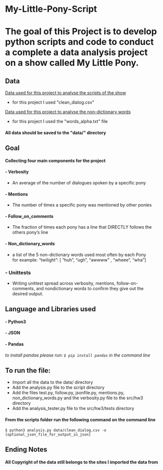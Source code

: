 # My-Little-Pony-Script

# The goal of this Project is to develop python scripts and code to conduct a complete a data analysis project on a show called My Little Pony.

## Data <br>
[Data used for this project to analyse the scripts of the show](https://www.kaggle.com/liury123/my-little-pony-transcript) <br>
- for this project I used "clean_dialog.csv" <br>

[Data used for this project to analyse the non-dictionary words](https://github.com/dwyl/english-words) <br>
- for this project I used the "words_alpha.txt" file <br>

#### All data should be saved to the "data/" directory 



## Goal <br>
#### Collecting four main components for the project
#### - Verbosity <br>
  - An average of the number of dialogues spoken by a specific pony
#### - Mentions <br>
 - The number of times a specific pony was mentioned by other ponies

#### - Follow_on_comments <br>
- The fraction of times each pony has a line that DIRECTLY follows the others pony’s line

#### - Non_dictionary_words <br>
-  a list of the 5 non-dictionary words used most often by each Pony <br>
for example: “twilight”: [ “huh”, “ugh”, “awwww” , “wheee”, “wha”]

### - Unittests <br>
- Writing unittest spread across verbosity, mentions, follow-on-comments, and nondictionary words to confirm they give out the desired output.

## Language and Libraries used
#### - Python3 <br>
#### - JSON
#### - Pandas <br>
*to install pandas please run: `$ pip install pandas` in the command line*

## To run the file:
- Import all the data to the data/ directory
- Add the analysis.py file to the script directory
- Add the files test.py, follow.py, jsonfile.py, mentions.py, non_dictionary_words.py and the verbosity.py file to the src/hw3 directory
- Add the analysis_tester.py file to the src/hw3/tests directory

#### From the scripts folder run the following command on the command line
`$ python3 analysis.py data/clean_dialog.csv -o [optional_json_file_for_output_in_json]`

## Ending Notes
#### All Copyright of the data still belongs to the sites I imported the data from
